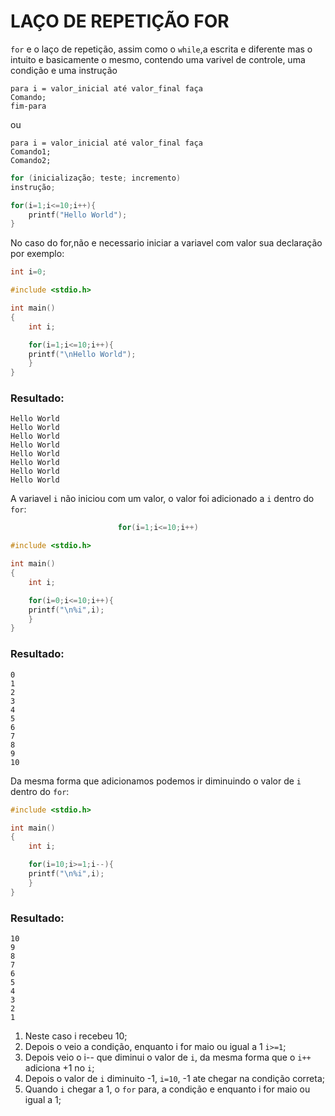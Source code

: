 # LAÇO DE REPETIÇÃO FOR

```for``` e o laço de repetição, assim como o ```while```,a escrita e diferente mas o intuito e basicamente o mesmo, contendo uma varivel de controle, uma condição e uma instrução

```
para i = valor_inicial até valor_final faça
Comando;
fim-para
```
ou 

```
para i = valor_inicial até valor_final faça
Comando1;
Comando2;
```
```c
for (inicialização; teste; incremento)
instrução;
```

```c
for(i=1;i<=10;i++){
    printf("Hello World");
}
```

No caso do for,não e necessario iniciar a variavel com valor sua declaração por exemplo:
```c
int i=0;
```
```c
#include <stdio.h>

int main()
{
    int i;

    for(i=1;i<=10;i++){
    printf("\nHello World");
    }
}
```

### Resultado:
```
Hello World
Hello World
Hello World
Hello World
Hello World
Hello World
Hello World
Hello World
```
A variavel ```i``` não iniciou com um valor, o valor foi adicionado a ```i``` dentro do ```for```:
```c
                        for(i=1;i<=10;i++)
```

```c
#include <stdio.h>

int main()
{
    int i;

    for(i=0;i<=10;i++){
    printf("\n%i",i);
    }
}
```
### Resultado:
```
0 
1 
2 
3 
4 
5 
6 
7 
8 
9 
10
```

Da mesma forma que adicionamos podemos ir diminuindo o valor de ```i``` dentro do ```for```:
```c
#include <stdio.h>

int main()
{
    int i;

    for(i=10;i>=1;i--){
    printf("\n%i",i);
    }
}
```
### Resultado:
```
10
9
8
7
6
5
4
3
2
1
```
1) Neste caso i recebeu 10;
2) Depois o veio a condição, enquanto i for maio ou igual a 1 ```i>=1```;
3) Depois veio o i-- que diminui o valor de ```i```, da mesma forma que o ```i++``` adiciona +1 no ```i```;
4) Depois o valor de ```i``` diminuito -1, ```i=10```, -1 ate chegar na condição correta;
5) Quando ```i``` chegar a 1, o ```for``` para, a condição e enquanto i for maio ou igual a 1;